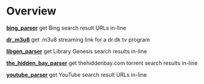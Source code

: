 # Overview

**[bing_parser](https://github.com/taext/parsers/tree/master/bing_parser)** get Bing search result URLs in-line

**[dr_m3u8](https://github.com/taext/parsers/tree/master/dr_m3u8)** get .m3u8 streaming link for a dr.dk tv program

**[libgen_parser](https://github.com/taext/parsers/tree/master/libgen_parser)** get Library Genesis search results in-line

**[the_hidden_bay_parser](https://github.com/taext/parsers/tree/master/the_hidden_bay_parser)** get thehiddenbay.com torrent search results in-line

**[youtube_parser](https://github.com/taext/parsers/tree/master/youtube_parser)** get YouTube search result URLs in-line

